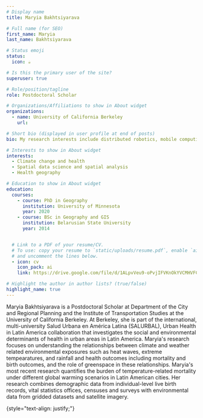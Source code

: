 ```yaml
---
# Display name
title: Maryia Bakhtsiyarava

# Full name (for SEO)
first_name: Maryia
last_name: Bakhtsiyarava

# Status emoji
status:
  icon: ☕️

# Is this the primary user of the site?
superuser: true

# Role/position/tagline
role: Postdoctoral Scholar

# Organizations/Affiliations to show in About widget
organizations:
  - name: University of California Berkeley
    url: 

# Short bio (displayed in user profile at end of posts)
bio: My research interests include distributed robotics, mobile computing and programmable matter.

# Interests to show in About widget
interests:
  - Climate change and health
  - Spatial data science and spatial analysis
  - Health geography

# Education to show in About widget
education:
  courses:
    - course: PhD in Geography
      institution: University of Minnesota
      year: 2020
    - course: BSc in Geography and GIS
      institution: Belarusian State University
      year: 2014


  # Link to a PDF of your resume/CV.
  # To use: copy your resume to `static/uploads/resume.pdf`, enable `ai` icons in `params.yaml`,
  # and uncomment the lines below.
  - icon: cv
    icon_pack: ai
    link: https://drive.google.com/file/d/1ALpvVeu9-oPvjIFVKnOkYVCMHVFCfZwS/view?usp=sharing

# Highlight the author in author lists? (true/false)
highlight_name: true
---
```


Maryia Bakhtsiyarava is a Postdoctoral Scholar at Department of the City and Regional Planning and the Institute of Transportation Studies at the University of California Berkeley. At Berkeley, she is part of the international, multi-university Salud Urbana en América Latina (SALURBAL), Urban Health in Latin America collaboration that investigates the social and environmental determinants of health in urban areas in Latin America. Maryia's research focuses on understanding the relationships between climate and weather related environmental exposures such as heat waves, extreme tempearatures, and rainfall and health outcomes including mortality and birth outcomes, and the role of greenspace in these relationships. Maryia's most recent research quantifies the burden of temperature-related mortality under different global warming scenarios in Latin American cities. Her research combines demographic data from individual-level live birth records, vital statistics offices, censuses and surveys with environmental data from gridded datasets and satellite imagery.

{style="text-align: justify;"}
